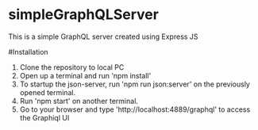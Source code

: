 # simpleGraphQLServer
This is a simple GraphQL server created using Express JS 

#Installation
1. Clone the repository to local PC
2. Open up a terminal and run 'npm install'
3. To startup the json-server, run 'npm run json:server' on the previously opened terminal.
4. Run 'npm start' on another terminal. 
5. Go to your browser and type 'http://localhost:4889/graphql' to access the Graphiql UI
